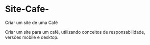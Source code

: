 # Site-Cafe-
Criar um site de uma Café

Criar um site para um café, utilizando conceitos de responsabilidade, versões mobile e desktop.
